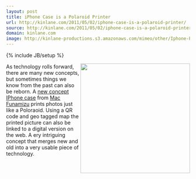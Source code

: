 ```yaml
---
layout: post
title: iPhone Case is a Polaroid Printer
url: http://kinlane.com/2011/05/02/iphone-case-is-a-polaroid-printer/
source: http://kinlane.com/2011/05/02/iphone-case-is-a-polaroid-printer/
domain: kinlane.com
image: http://kinlane-productions.s3.amazonaws.com/mimeo/other/Iphone-Polaroid-Print.jpg
---
```

{% include JB/setup %}

<p>
     <img src="http://kinlane-productions.s3.amazonaws.com/mimeo/other/Iphone-Polaroid-Print.jpg" alt="" width="300" align="right" />As technology rolls forward, there are many new concepts, but sometimes things we know from the past can also be reborn. A <a title="new concept IPhone case" href="http://www.yankodesign.com/2011/05/02/iphone-case-is-a-polaroid-printer/">new concept IPhone case</a> from <a title="Mac Funamizu" href="http://www.yankodesign.com/?s=%22mac+funamizu%22&amp;x=31&amp;y=19&amp;lang=en">Mac Funamizu</a> prints photos just like a Poloraoid. Using a QR code and geo tagged map the printed picture can also be linked to a digital version on the web. A ery intriguing concept that merges new and old into a very usable piece of technology.
</p>